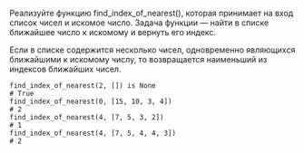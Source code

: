 Реализуйте функцию find_index_of_nearest(), которая принимает на вход список чисел и искомое число. Задача функции — найти в списке ближайшее число к искомому и вернуть его индекс.

Если в списке содержится несколько чисел, одновременно являющихся ближайшими к искомому числу, то возвращается наименьший из индексов ближайших чисел.

```
find_index_of_nearest(2, []) is None
# True
find_index_of_nearest(0, [15, 10, 3, 4])
# 2
find_index_of_nearest(4, [7, 5, 3, 2])
# 1
find_index_of_nearest(4, [7, 5, 4, 4, 3])
# 2
```